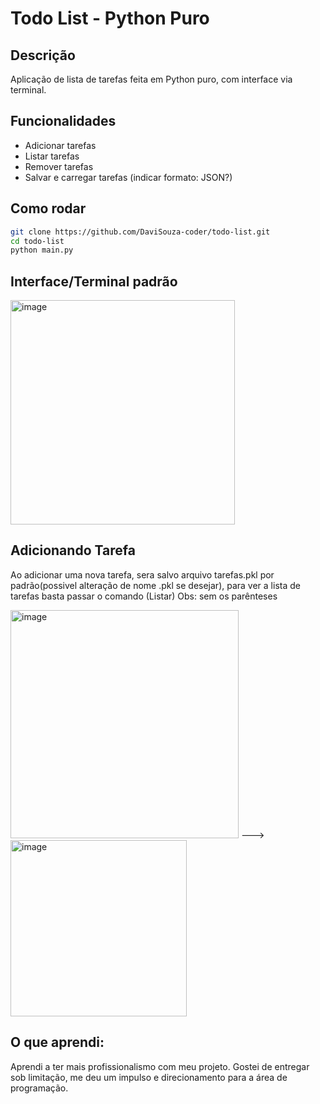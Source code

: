 # Todo List - Python Puro

## Descrição
Aplicação de lista de tarefas feita em Python puro, com interface via terminal.

## Funcionalidades
- Adicionar tarefas
- Listar tarefas
- Remover tarefas
- Salvar e carregar tarefas (indicar formato: JSON?)

## Como rodar
```bash
git clone https://github.com/DaviSouza-coder/todo-list.git
cd todo-list
python main.py
```
## Interface/Terminal padrão
<img width="359" alt="image" src="https://github.com/user-attachments/assets/3918aaef-a733-4081-bf14-33b7e39ccfdb" />

## Adicionando Tarefa
Ao adicionar uma nova tarefa, sera salvo arquivo tarefas.pkl por padrão(possivel alteração de nome .pkl se desejar), para ver a lista de tarefas basta passar o comando (Listar) Obs: sem os parênteses

<img width="365" alt="image" src="https://github.com/user-attachments/assets/4e711b00-fcd0-4102-a5de-74d1e3bc0b07" />
--->
<img width="282" alt="image" src="https://github.com/user-attachments/assets/fc789123-407d-404e-9ef8-ac1b599c113f" />

## O que aprendi:
Aprendi a ter mais profissionalismo com meu projeto. Gostei de entregar sob limitação, me deu um impulso e direcionamento para a área de programação.